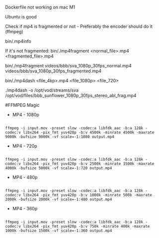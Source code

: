 Dockerfile not working on mac M1

Ubuntu is good

Check if mp4 is fragmented or not - Preferably the encoder should do it (ffmpeg)

bin/.mp4info <file>

If it's not fragmented:
bin/./mp4fragment <normal_file>.mp4 <fragmented_file>.mp4

bin/./mp4fragment videos/bbb/sva_1080p_30fps_normal.mp4 videos/bbb/sva_1080p_30fps_fragmented.mp4

bin/./mp4dash <file_4kp>.mp4 <file_1080p> <file_720> 

./mp4dash -o /opt/vod/streams/sva  /opt/vod/files/bbb_sunflower_1080p_30fps_stereo_abl_frag.mp4


#FFMPEG Magic

* MP4 - 1080p

<code>
ffmpeg -i input.mov -preset slow -codec:a libfdk_aac -b:a 128k -codec:v libx264 -pix_fmt yuv420p -b:v 4500k -minrate 4500k -maxrate 9000k -bufsize 9000k -vf scale=-1:1080 output.mp4
</code>

* MP4 - 720p

<code>
ffmpeg -i input.mov -preset slow -codec:a libfdk_aac -b:a 128k -codec:v libx264 -pix_fmt yuv420p -b:v 2500k -minrate 1500k -maxrate 4000k -bufsize 5000k -vf scale=-1:720 output.mp4
</code>

* MP4 - 480p

<code>
ffmpeg -i input.mov -preset slow -codec:a libfdk_aac -b:a 128k -codec:v libx264 -pix_fmt yuv420p -b:v 1000k -minrate 500k -maxrate 2000k -bufsize 2000k -vf scale=-1:480 output.mp4
</code>

* MP4 - 360p

<code>
ffmpeg -i input.mov -preset slow -codec:a libfdk_aac -b:a 128k -codec:v libx264 -pix_fmt yuv420p -b:v 750k -minrate 400k -maxrate 1000k -bufsize 1500k -vf scale=-1:360 output.mp4
</code>